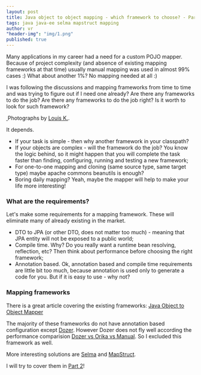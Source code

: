 ```yaml
---
layout: post
title: Java object to object mapping - which framework to choose? - Part 1
tags: java java-ee selma mapstruct mapping
author: vr
"header-img": "img/1.png"
published: true
---
```


<p>
Many applications in my career had a need for a custom POJO mapper. Because of project complexity (and absence of existing mapping frameworks at that time) usually manual mapping was used in almost 99% cases :) What about another 1%? No mapping needed at all :)
</p>

<p>
I was following the discussions and mapping frameworks from time to time and was trying to figure out if I need one already? Are there any frameworks to do the job? Are there any frameworks to do the job right? Is it worth to look for such framework?
</p>

<a href="#">
    <img class="img-responsive" src="{{ site.baseurl }}/img/object-mapping.jpg" alt="">
</a>
<span class="caption text-muted">Photographs by <a href="https://www.flickr.com/photos/bonaparty/">Louis K.</a>.</span>



<p>
It depends. 
</p>

<ul>
<li>If your task is simple - then why another framework in your classpath?</li>
<li>If your objects are complex - will the framework do the job? You know the logic behind, so it might happen that you will complete the task faster than finding, configuring, running and testing a new framework;</li>
<li>For one-to-one mapping and cloning (same source type, same target type) maybe apache commons beanutils is enough?</li>
<li>Boring daily mapping? Yeah, maybe the mapper will help to make your life more interesting!</li>
</ul>

<h3>What are the requirements?</h3>

<p>
Let's make some requirements for a mapping framework. These will eliminate many of already existing  in the market.
</p>

<ul>
<li>DTO to JPA (or other DTO, does not matter too much) - meaning that JPA entity will not be exposed to a public world;</li>
<li>Compile time. Why? Do you really want a runtime bean resolving, reflection, etc? Then think about performance before choosing the right framework;</li>
<li>Annotation based. Ok, annotation based and compile time requirements are little bit too much, because annotation is used only to generate a code for you. But if it is easy to use - why not?</li>
</ul>


<h3>Mapping frameworks</h3>

<p>
There is a great article covering the existing frameworks: 
<a href="http://www.javacodegeeks.com/2013/10/java-object-to-object-mapper.html" rel="nofollow">Java Object to Object Mapper</a>
</p>

<p>
The majority of these frameworks do not have annotation based configuration except 
<a href="http://dozer.sourceforge.net/" rel="nofollow">Dozer</a>. However Dozer does not fly well according the performance comparision <a href="http://blog.sokolenko.me/2013/05/dozer-vs-orika-vs-manual.html" rel="nofollow">Dozer vs Orika vs Manual</a>. So I excluded this framework as well.
</p>

<p>
More interesting solutions are <a href="http://www.selma-java.org/" rel="nofollow">Selma</a> and <a href="http://mapstruct.org/" rel="nofollow">MapStruct</a>.
</p>

<p>
I will try to cover them in <a href="{{ site.baseurl }}/blog/Java-object-to-object-mapping-which-framework-to-choose-Part-2/">Part 2</a>! 
</p>
